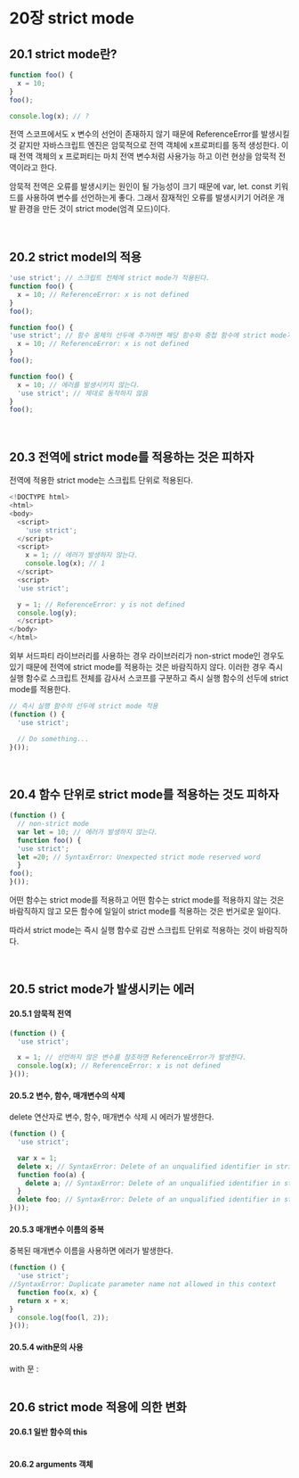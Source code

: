 # 20장 strict mode 

## 20.1 strict mode란?

```javascript
function foo() {
  x = 10;
}
foo();

console.log(x); // ?
```
전역 스코프에서도 x 변수의 선언이 존재하지 않기 때문에 ReferenceError를 발생시킬 것 같지만 자바스크립트 엔진은 암묵적으로 전역 객체에 
x프로퍼티를 동적 생성한다. 이때 전역 객체의 x 프로퍼티는 마치 전역 변수처럼 사용가능 하고 이런 현상을 암묵적 전역이라고 한다.

암묵적 전역은 오류를 발생시키는 원인이 될 가능성이 크기 때문에 var, let. const 키워드를 사용하여 변수를 선언하는게 좋다. 그래서 잠재적인 오류를 발생시키기 어려운 개발 환경을 만든 것이 strict mode(엄격 모드)이다.

<br>

## 20.2 strict model의 적용

```javascript
'use strict'; // 스크립트 전체에 strict mode가 적용된다.
function foo() {
  x = 10; // ReferenceError: x is not defined
}
foo();
```

```javascript
function foo() {
'use strict'; // 함수 몸체의 선두에 추가하면 해당 함수와 중첩 함수에 strict mode가 적용된다.
  x = 10; // ReferenceError: x is not defined
}
foo();
```

```javascript
function foo() {
  x = 10; // 에러를 발생시키지 않는다.
  'use strict'; // 제대로 동작하지 않음
}
foo();
```

<br>

## 20.3 전역에 strict mode를 적용하는 것은 피하자

전역에 적용한 strict mode는 스크립트 단위로 적용된다.

```javascript
<!DOCTYPE html>
<html>
<body>
  <script>
    'use strict';
  </script>
  <script>
    x = 1; // 에러가 발생하지 않는다.
    console.log(x); // 1
  </script>
  <script>
  'use strict';

  y = 1; // ReferenceError: y is not defined
  console.log(y);
  </script>
</body>
</html>
```
  외부 서드파티 라이브러리를 사용하는 경우 라이브러리가 non-strict mode인 경우도 있기 때문에 전역에 strict mode를 적용하는 것은 바람직하지 않다. 이러한 경우 즉시 실행 함수로 스크립트 전체를 감사서 스코프를 구분하고 즉시 실행 함수의 선두에 strict mode를 적용한다.

```javascript
// 즉시 실행 함수의 선두에 strict mode 적용
(function () {
  'use strict';

  // Do something...
}());
```

<br>

## 20.4 함수 단위로 strict mode를 적용하는 것도 피하자

```javascript
(function () {
  // non-strict mode
  var let = 10; // 에러가 발생하지 않는다.
  function foo() {
  'use strict';
  let =20; // SyntaxError: Unexpected strict mode reserved word
  }
foo();
}());
```
어떤 함수는 strict mode를 적용하고 어떤 함수는 strict mode를 적용하지 않는 것은 바람직하지 않고 모든 함수에 일일이 strict mode를 적용하는 것은 번거로운 일이다. 

따라서 strict mode는 즉시 실행 함수로 감싼 스크립트 단위로 적용하는 것이 바람직하다.

<br>

## 20.5 strict mode가 발생시키는 에러

#### 20.5.1 암묵적 전역

```javascript
(function () {
  'use strict';

  x = 1; // 선언하지 않은 변수를 참조하면 ReferenceError가 발생한다.
  console.log(x); // ReferenceError: x is not defined
}());
```

#### 20.5.2 변수, 함수, 매개변수의 삭제

delete 연산자로 변수, 함수, 매개변수 삭제 시 에러가 발생한다.
```javascript
(function () {
  'use strict';

  var x = 1;
  delete x; // SyntaxError: Delete of an unqualified identifier in strict mode.
  function foo(a) {
    delete a; // SyntaxError: Delete of an unqualified identifier in strict mode.
  }
  delete foo; // SyntaxError: Delete of an unqualified identifier in strict mode.
}());
```

#### 20.5.3 매개변수 이름의 중복

중복된 매개변수 이름을 사용하면 에러가 발생한다.
```javascript
(function () {
  'use strict';
//SyntaxError: Duplicate parameter name not allowed in this context
  function foo(x, x) {
  return x + x;
}
  console.log(foo(l, 2));
}());
```

#### 20.5.4 with문의 사용

with 문 : 
```javascript

```

## 20.6 strict mode 적용에 의한 변화

#### 20.6.1 일반 함수의 this

```javascript

```

#### 20.6.2 arguments 객체

```javascript

```
